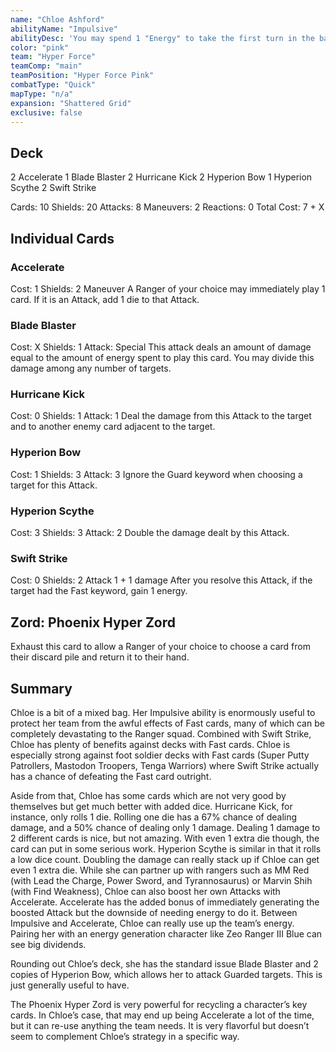```yaml
---
name: "Chloe Ashford"
abilityName: "Impulsive"
abilityDesc: 'You may spend 1 "Energy" to take the first turn in the battle even if there is an enemy card with the fast keyword in play.'
color: "pink"
team: "Hyper Force"
teamComp: "main"
teamPosition: "Hyper Force Pink"
combatType: "Quick"
mapType: "n/a"
expansion: "Shattered Grid"
exclusive: false
---
```


## Deck

2 Accelerate 1 Blade Blaster 2 Hurricane Kick 2 Hyperion Bow 1 Hyperion Scythe 2 Swift Strike

Cards: 10 Shields: 20 Attacks: 8 Maneuvers: 2 Reactions: 0 Total Cost: 7 + X

## Individual Cards

### Accelerate

Cost: 1 Shields: 2 Maneuver A Ranger of your choice may immediately play 1 card. If it is an Attack, add 1 die to that Attack.

### Blade Blaster

Cost: X Shields: 1 Attack: Special This attack deals an amount of damage equal to the amount of energy spent to play this card. You may divide this damage among any number of targets.

### Hurricane Kick

Cost: 0 Shields: 1 Attack: 1 Deal the damage from this Attack to the target and to another enemy card adjacent to the target.

### Hyperion Bow

Cost: 1 Shields: 3 Attack: 3 Ignore the Guard keyword when choosing a target for this Attack.

### Hyperion Scythe

Cost: 3 Shields: 3 Attack: 2 Double the damage dealt by this Attack.

### Swift Strike

Cost: 0 Shields: 2 Attack 1 + 1 damage After you resolve this Attack, if the target had the Fast keyword, gain 1 energy.

## Zord: Phoenix Hyper Zord

Exhaust this card to allow a Ranger of your choice to choose a card from their discard pile and return it to their hand.

## Summary

Chloe is a bit of a mixed bag. Her Impulsive ability is enormously useful to protect her team from the awful effects of Fast cards, many of which can be completely devastating to the Ranger squad. Combined with Swift Strike, Chloe has plenty of benefits against decks with Fast cards. Chloe is especially strong against foot soldier decks with Fast cards (Super Putty Patrollers, Mastodon Troopers, Tenga Warriors) where Swift Strike actually has a chance of defeating the Fast card outright.

Aside from that, Chloe has some cards which are not very good by themselves but get much better with added dice. Hurricane Kick, for instance, only rolls 1 die. Rolling one die has a 67% chance of dealing damage, and a 50% chance of dealing only 1 damage. Dealing 1 damage to 2 different cards is nice, but not amazing. With even 1 extra die though, the card can put in some serious work. Hyperion Scythe is similar in that it rolls a low dice count. Doubling the damage can really stack up if Chloe can get even 1 extra die. While she can partner up with rangers such as MM Red (with Lead the Charge, Power Sword, and Tyrannosaurus) or Marvin Shih (with Find Weakness), Chloe can also boost her own Attacks with Accelerate. Accelerate has the added bonus of immediately generating the boosted Attack but the downside of needing energy to do it. Between Impulsive and Accelerate, Chloe can really use up the team’s energy. Pairing her with an energy generation character like Zeo Ranger III Blue can see big dividends.

Rounding out Chloe’s deck, she has the standard issue Blade Blaster and 2 copies of Hyperion Bow, which allows her to attack Guarded targets. This is just generally useful to have.

The Phoenix Hyper Zord is very powerful for recycling a character’s key cards. In Chloe’s case, that may end up being Accelerate a lot of the time, but it can re-use anything the team needs. It is very flavorful but doesn’t seem to complement Chloe’s strategy in a specific way.

<!--stackedit_data:
eyJoaXN0b3J5IjpbMTc3MDk5OTM5M119
-->
